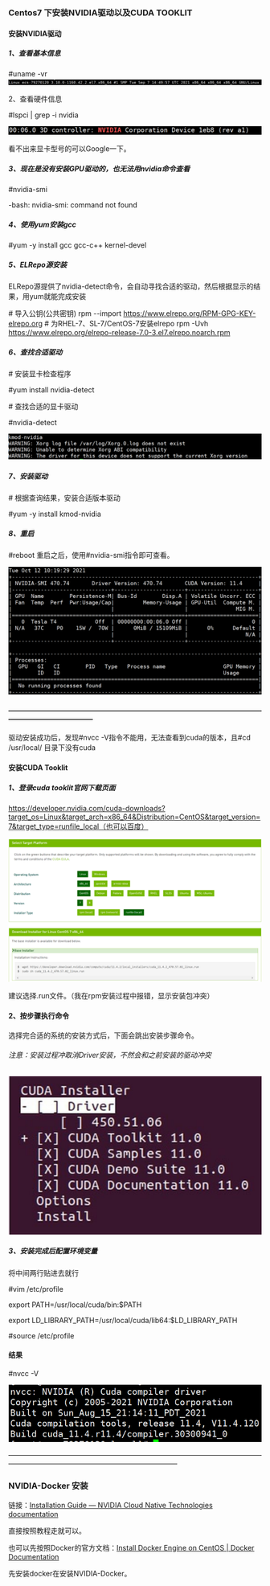 ### Centos7 下安装NVIDIA驱动以及CUDA TOOKLIT

#### 安装NVIDIA驱动

#####  1、查看基本信息

#uname -vr![image-20211012101746294](images\image-20211012101746294.png)

2、查看硬件信息

#lspci | grep -i nvidia

![image-20211012101727262](images\image-20211012101727262.png)

看不出来显卡型号的可以Google一下。

##### 3、现在是没有安装GPU驱动的，也无法用nvidia命令查看

#nvidia-smi

-bash: nvidia-smi: command not found

##### 4、使用yum安装gcc

#yum -y install gcc gcc-c++ kernel-devel

##### 5、ELRepo源安装

ELRepo源提供了nvidia-detect命令，会自动寻找合适的驱动，然后根据显示的结果，用yum就能完成安装

\# 导入公钥(公共密钥)
rpm --import https://www.elrepo.org/RPM-GPG-KEY-elrepo.org
\# 为RHEL-7、SL-7/CentOS-7安装elrepo
rpm -Uvh https://www.elrepo.org/elrepo-release-7.0-3.el7.elrepo.noarch.rpm

##### 6、查找合适驱动

\# 安装显卡检查程序

#yum install nvidia-detect  

\# 查找合适的显卡驱动

#nvidia-detect

![image-20211012101607159](images\image-20211012101607159.png)

##### 7、安装驱动

\# 根据查询结果，安装合适版本驱动

#yum -y install kmod-nvidia

##### 8、重启

#reboot
重启之后，使用#nvidia-smi指令即可查看。

![image-20211012101941144](images\image-20211012101941144.png)





#### ————————————————————————————————————————————————

驱动安装成功后，发现#nvcc -V指令不能用，无法查看到cuda的版本，且#cd /usr/local/ 目录下没有cuda

#### 安装CUDA Tooklit

##### 1、登录cuda tooklit官网下载页面

https://developer.nvidia.com/cuda-downloads?target_os=Linux&target_arch=x86_64&Distribution=CentOS&target_version=7&target_type=runfile_local（也可以百度）

![image-20211012102738035](images\image-20211012102738035.png)

建议选择.run文件。（我在rpm安装过程中报错，显示安装包冲突）

#### 2、按步骤执行命令

选择完合适的系统的安装方式后，下面会跳出安装步骤命令。

###### 注意：安装过程冲取消Driver安装，不然会和之前安装的驱动冲突

![image-20211012103052944](images\image-20211012103052944.png)

##### 3、安装完成后配置环境变量

将中间两行贴进去就行

#vim /etc/profile

export PATH=/usr/local/cuda/bin:$PATH

export LD_LIBRARY_PATH=/usr/local/cuda/lib64:$LD_LIBRARY_PATH

#source /etc/profile

#### 结果

#nvcc -V

![image-20211012103502756](images\image-20211012103502756.png)



————————————————————————————————————————————————————————————



### NVIDIA-Docker 安装

链接：[Installation Guide — NVIDIA Cloud Native Technologies documentation](https://docs.nvidia.com/datacenter/cloud-native/container-toolkit/install-guide.html#installing-on-centos-7-8)

直接按照教程走就可以。

也可以先按照Docker的官方文档：[Install Docker Engine on CentOS | Docker Documentation](https://docs.docker.com/engine/install/centos/)

先安装docker在安装NVIDIA-Docker。

